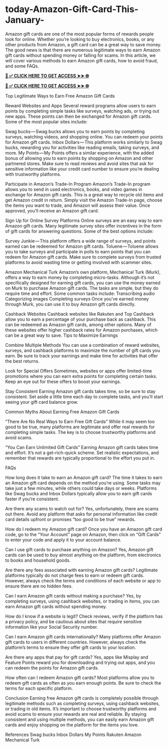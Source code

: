 # today-Amazon-Gift-Card-This-January-
Amazon gift cards are one of the most popular forms of rewards people look for online. Whether you’re looking to buy electronics, books, or any other products from Amazon, a gift card can be a great way to save money. The good news is that there are numerous legitimate ways to earn Amazon gift cards without spending money or falling for scams. In this article, we will cover various methods to earn Amazon gift cards, how to avoid fraud, and some FAQs.

**[📌 ✅ CLICK HERE TO GET ACCESS ➤➤ 🌐](https://newmegadeals.xyz/AMAZON/)**

**[📌 ✅ CLICK HERE TO GET ACCESS ➤➤ 🌐](https://newmegadeals.xyz/AMAZON/)**

Top Legitimate Ways to Earn Free Amazon Gift Cards

Reward Websites and Apps Several reward programs allow users to earn points by completing simple tasks like surveys, watching ads, or trying out new apps. These points can then be exchanged for Amazon gift cards. Some of the most popular sites include:


Swag bucks — Swag bucks allows you to earn points by completing surveys, watching videos, and shopping online. You can redeem your points for Amazon gift cards. Inbox Dollars — This platform works similarly to Swag bucks, rewarding you for activities like reading emails, taking surveys, and more. My Points — My Points offers a similar experience, with the added bonus of allowing you to earn points by shopping on Amazon and other partnered stores. Make sure to read reviews and avoid sites that ask for sensitive information like your credit card number to ensure you’re dealing with trustworthy platforms.

Participate in Amazon’s Trade-In Program Amazon’s Trade-In program allows you to send in used electronics, books, and video games in exchange for Amazon gift cards. This is a great way to recycle old items and get Amazon credit in return. Simply visit the Amazon Trade-In page, choose the items you want to trade, and Amazon will assess their value. Once approved, you’ll receive an Amazon gift card.

Sign Up for Online Survey Platforms Online surveys are an easy way to earn Amazon gift cards. Many legitimate survey sites offer incentives in the form of gift cards for answering questions. Some of the best options include:

Survey Junkie — This platform offers a wide range of surveys, and points earned can be redeemed for Amazon gift cards. Toluene — Toluene allows you to take surveys and participate in polls to earn points that you can redeem for Amazon gift cards. Make sure to complete surveys from trusted platforms to avoid wasting time or getting involved with scammer sites.

Amazon Mechanical Turk Amazon’s own platform, Mechanical Turk (Murk), offers a way to earn money by completing micro-tasks. Although it’s not specifically designed for earning gift cards, you can use the money earned on Murk to purchase Amazon gift cards. The tasks are simple, but they do require time and effort. Some common tasks include:
Transcribing audio Categorizing images Completing surveys Once you’ve earned money through Murk, you can use it to buy Amazon gift cards directly.

Cashback Websites Cashback websites like Rakuten and Top Cashback allow you to earn a percentage of your purchase back as cashback. This can be redeemed as Amazon gift cards, among other options. Many of these websites offer higher cashback rates for Amazon purchases, which can be a great way to save.
Tips to Maximize Earnings

Combine Multiple Methods You can use a combination of reward websites, surveys, and cashback platforms to maximize the number of gift cards you earn. Be sure to track your earnings and make time for activities that offer the best returns.

Look for Special Offers Sometimes, websites or apps offer limited-time promotions where you can earn extra points for completing certain tasks. Keep an eye out for these offers to boost your earnings.

Stay Consistent Earning Amazon gift cards takes time, so be sure to stay consistent. Set aside a little time each day to complete tasks, and you’ll start seeing your gift card balance grow.

Common Myths About Earning Free Amazon Gift Cards

“There Are No Real Ways to Earn Free Gift Cards” While it may seem too good to be true, many platforms are legitimate and offer real rewards for completing simple tasks. The key is to choose trustworthy platforms and avoid scams.

“You Can Earn Unlimited Gift Cards” Earning Amazon gift cards takes time and effort. It’s not a get-rich-quick scheme. Set realistic expectations, and remember that rewards are typically proportional to the effort you put in.

FAQs

How long does it take to earn an Amazon gift card? The time it takes to earn an Amazon gift card depends on the method you’re using. Some tasks may take just a few minutes, while others could take days or weeks. Platforms like Swag bucks and Inbox Dollars typically allow you to earn gift cards faster if you’re consistent.

Are there any scams to watch out for? Yes, unfortunately, there are scams out there. Avoid any platform that asks for personal information like credit card details upfront or promises “too good to be true” rewards.

How do I redeem my Amazon gift card? Once you have an Amazon gift card code, go to the “Your Account” page on Amazon, then click on “Gift Cards” to enter your code and apply it to your account balance.

Can I use gift cards to purchase anything on Amazon? Yes, Amazon gift cards can be used to buy almost anything on the platform, from electronics to books and household goods.

Are there any fees associated with earning Amazon gift cards? Legitimate platforms typically do not charge fees to earn or redeem gift cards. However, always check the terms and conditions of each website or app to ensure there are no hidden fees.

Can I earn Amazon gift cards without making a purchase? Yes, by completing surveys, using cashback websites, or trading in items, you can earn Amazon gift cards without spending money.

How do I know if a website is legit? Check reviews, verify if the platform has a privacy policy, and be cautious about sites that require sensitive information like your Social Security number.

Can I earn Amazon gift cards internationally? Many platforms offer Amazon gift cards to users in different countries. However, always check the platform’s terms to ensure they offer gift cards to your location.

Are there any apps that pay for gift cards? Yes, apps like Misplay and Feature Points reward you for downloading and trying out apps, and you can redeem the points for Amazon gift cards.

How often can I redeem Amazon gift cards? Most platforms allow you to redeem gift cards as often as you earn enough points. Be sure to check the terms for each specific platform.

Conclusion Earning free Amazon gift cards is completely possible through legitimate methods such as completing surveys, using cashback websites, or trading in old items. It’s important to choose trustworthy platforms and avoid scams to ensure your rewards are real and reliable. By staying consistent and using multiple methods, you can easily earn Amazon gift cards and enjoy shopping on the platform for the items you love.

References Swag bucks Inbox Dollars My Points Rakuten Amazon Mechanical Turk
